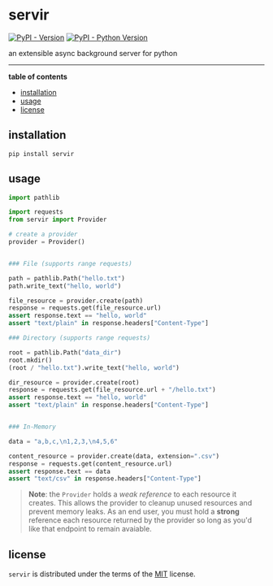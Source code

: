 # servir

[![PyPI - Version](https://img.shields.io/pypi/v/servir.svg)](https://pypi.org/project/servir)
[![PyPI - Python Version](https://img.shields.io/pypi/pyversions/servir.svg)](https://pypi.org/project/servir)

an extensible async background server for python

---

**table of contents**

- [installation](#installation)
- [usage](#usage)
- [license](#license)

## installation

```console
pip install servir
```

## usage

```python
import pathlib

import requests
from servir import Provider

# create a provider
provider = Provider()


### File (supports range requests)

path = pathlib.Path("hello.txt")
path.write_text("hello, world")

file_resource = provider.create(path)
response = requests.get(file_resource.url)
assert response.text == "hello, world"
assert "text/plain" in response.headers["Content-Type"]

### Directory (supports range requests)

root = pathlib.Path("data_dir")
root.mkdir()
(root / "hello.txt").write_text("hello, world")

dir_resource = provider.create(root)
response = requests.get(file_resource.url + "/hello.txt")
assert response.text == "hello, world"
assert "text/plain" in response.headers["Content-Type"]


### In-Memory

data = "a,b,c,\n1,2,3,\n4,5,6"

content_resource = provider.create(data, extension=".csv")
response = requests.get(content_resource.url)
assert response.text == data
assert "text/csv" in response.headers["Content-Type"]
```

> **Note**: the `Provider` holds a _weak reference_ to each resource it creates.
> This allows the provider to cleanup unused resources and prevent memory leaks.
> As an end user, you must hold a **strong** reference each resource returned by
> the provider so long as you'd like that endpoint to remain avaiable.

## license

`servir` is distributed under the terms of the
[MIT](https://spdx.org/licenses/MIT.html) license.
